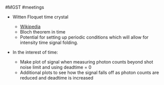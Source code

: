 #MGST #meetings

- Witten Floquet time crystal
	- [Wikipedia](https://en.wikipedia.org/wiki/Floquet_theory)
	- Bloch theorem in time
	- Potential for setting up periodic conditions which will allow for intensity time signal folding.
	
- In the interest of time:
	- Make plot of signal when measuring photon counts beyond shot noise limit and using deadtime = 0
	- Additional plots to see how the signal falls off as photon counts are reduced and deadtime is increased